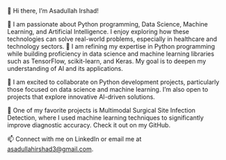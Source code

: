 👋 Hi there, I’m Asadullah Irshad!

👀 I am passionate about Python programming, Data Science, Machine Learning, and Artificial Intelligence. I enjoy exploring how these technologies can solve real-world problems, especially in healthcare and technology sectors. 
🌱 I am refining my expertise in Python programming while building proficiency in data science and machine learning libraries such as TensorFlow, scikit-learn, and Keras. My goal is to deepen my understanding of AI and its applications.

👯 I am excited to collaborate on Python development projects, particularly those focused on data science and machine learning. I’m also open to projects that explore innovative AI-driven solutions.

🌟 One of my favorite projects is Multimodal Surgical Site Infection Detection, where I used machine learning techniques to significantly improve diagnostic accuracy. Check it out on my GitHub.

📫 Connect with me on LinkedIn or email me at asadullahirshad3@gmail.com.

<!--
Asadullah-Irshad/Asadullah-Irshad is a ✨ special ✨ repository because its `README.md` (this file) appears on your GitHub profile.
You can click the Preview link to take a look at your changes.
--->
